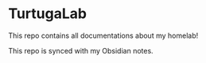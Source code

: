 # TurtugaLab
This repo contains all documentations about my homelab!

This repo is synced with my Obsidian notes.